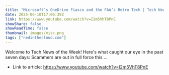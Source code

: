 ```yaml
---
title: "Microsoft’s OneDrive Fiasco and the FAA’s Retro Tech | Tech News of the Week"
date: 2025-06-10T17:06:39Z
link: https://www.youtube.com/watch?v=I2m5VhT8PnE
showShare: false
showReadTime: false
thumbnail: images/misc.png
tags: ["nedinthecloud.com"]
---
```

Welcome to Tech News of the Week! Here's what caught our eye in the past seven days: Scammers are out in full force this ...

- Link to article: https://www.youtube.com/watch?v=I2m5VhT8PnE